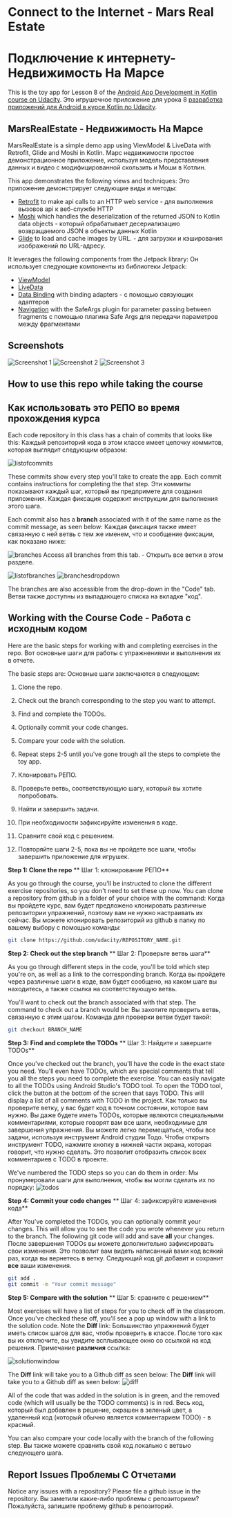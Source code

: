 # Connect to the Internet - Mars Real Estate
# Подключение к интернету-Недвижимость На Марсе

This is the toy app for Lesson 8 of the [Android App Development in Kotlin course on Udacity](https://classroom.udacity.com/courses/ud9012/).
Это игрушечное приложение для урока 8 [разработка приложений для Android в курсе Kotlin по Udacity](https://classroom.udacity.com/courses/ud9012/).

## MarsRealEstate - Недвижимость На Марсе

MarsRealEstate is a simple demo app using ViewModel & LiveData with Retrofit, Glide and Moshi in Kotlin.
Марс недвижимости простое демонстрационное приложение, используя модель представления данных и видео с модифицированной скользить и Моши в Котлин.

This app demonstrates the following views and techniques:
Это приложение демонстрирует следующие виды и методы:

* [Retrofit](https://square.github.io/retrofit/) to make api calls to an HTTP web service - для выполнения вызовов api к веб-службе HTTP
* [Moshi](https://github.com/square/moshi) which handles the deserialization of the returned JSON to Kotlin data objects - который обрабатывает десериализацию возвращаемого JSON в объекты данных Kotlin
* [Glide](https://bumptech.github.io/glide/) to load and cache images by URL. - для загрузки и кэширования изображений по URL-адресу.
  
It leverages the following components from the Jetpack library:
Он использует следующие компоненты из библиотеки Jetpack: 

* [ViewModel](https://developer.android.com/topic/libraries/architecture/viewmodel)
* [LiveData](https://developer.android.com/topic/libraries/architecture/livedata)
* [Data Binding](https://developer.android.com/topic/libraries/data-binding/) with binding adapters - с помощью связующих адаптеров
* [Navigation](https://developer.android.com/topic/libraries/architecture/navigation/) with the SafeArgs plugin for parameter passing between fragments
                с помощью плагина Safe Args для передачи параметров между фрагментами

## Screenshots

![Screenshot 1](screenshots/screen_1.png)
![Screenshot 2](screenshots/screen_2.png)
![Screenshot 3](screenshots/screen_3.png)

## How to use this repo while taking the course
## Как использовать это РЕПО во время прохождения курса

Each code repository in this class has a chain of commits that looks like this:
Каждый репозиторий кода в этом классе имеет цепочку коммитов, которая выглядит следующим образом:

![listofcommits](https://d17h27t6h515a5.cloudfront.net/topher/2017/March/58befe2e_listofcommits/listofcommits.png)

These commits show every step you'll take to create the app. Each commit contains instructions for completing the that step.
Эти коммиты показывают каждый шаг, который вы предпримете для создания приложения. Каждая фиксация содержит инструкции для выполнения этого шага.

Each commit also has a **branch** associated with it of the same name as the commit message, as seen below:
Каждая фиксация также имеет связанную с ней ветвь с тем же именем, что и сообщение фиксации, как показано ниже:

![branches](https://d17h27t6h515a5.cloudfront.net/topher/2017/April/590390fe_branches-ud855/branches-ud855.png)
Access all branches from this tab. - Открыть все ветки в этом разделе.

![listofbranches](https://d17h27t6h515a5.cloudfront.net/topher/2017/March/58befe76_listofbranches/listofbranches.png)
![branchesdropdown](https://d17h27t6h515a5.cloudfront.net/topher/2017/April/590391a3_branches-dropdown-ud855/branches-dropdown-ud855.png)

The branches are also accessible from the drop-down in the "Code" tab.
Ветви также доступны из выпадающего списка на вкладке "код".

## Working with the Course Code - Работа с исходным кодом

Here are the basic steps for working with and completing exercises in the repo.
Вот основные шаги для работы с упражнениями и выполнения их в отчете.

The basic steps are:
Основные шаги заключаются в следующем:

1. Clone the repo.
2. Check out the branch corresponding to the step you want to attempt.
3. Find and complete the TODOs.
4. Optionally commit your code changes.
5. Compare your code with the solution.
6. Repeat steps 2-5 until you've gone trough all the steps to complete the toy app.

1. Клонировать РЕПО.
2. Проверьте ветвь, соответствующую шагу, который вы хотите попробовать.
3. Найти и завершить задачи.
4. При необходимости зафиксируйте изменения в коде.
5. Сравните свой код с решением.
6. Повторяйте шаги 2-5, пока вы не пройдете все шаги, чтобы завершить приложение для игрушек.

**Step 1: Clone the repo**
** Шаг 1: клонирование РЕПО**

As you go through the course, you'll be instructed to clone the different exercise repositories, so you don't need to set these up now. You can clone a repository from github in a folder of your choice with the command:
Когда вы пройдете курс, вам будет предложено клонировать различные репозитории упражнений, поэтому вам не нужно настраивать их сейчас. Вы можете клонировать репозиторий из github в папку по вашему выбору с помощью команды:

```bash
git clone https://github.com/udacity/REPOSITORY_NAME.git
```

**Step 2: Check out the step branch**
** Шаг 2: Проверьте ветвь шага**

As you go through different steps in the code, you'll be told which step you're on, as well as a link to the corresponding branch.
Когда вы пройдете через различные шаги в коде, вам будет сообщено, на каком шаге вы находитесь, а также ссылка на соответствующую ветвь.

You'll want to check out the branch associated with that step. The command to check out a branch would be:
Вы захотите проверить ветвь, связанную с этим шагом. Команда для проверки ветви будет такой:

```bash
git checkout BRANCH_NAME
```

**Step 3: Find and complete the TODOs**
** Шаг 3: Найдите и завершите TODOs**

Once you've checked out the branch, you'll have the code in the exact state you need. You'll even have TODOs, which are special comments that tell you all the steps you need to complete the exercise. You can easily navigate to all the TODOs using Android Studio's TODO tool. To open the TODO tool, click the button at the bottom of the screen that says TODO. This will display a list of all comments with TODO in the project. 
Как только вы проверите ветку, у вас будет код в точном состоянии, которое вам нужно. Вы даже будете иметь TODOs, которые являются специальными комментариями, которые говорят вам все шаги, необходимые для завершения упражнения. Вы можете легко перемещаться, чтобы все задачи, используя инструмент Android студии Тодо. Чтобы открыть инструмент TODO, нажмите кнопку в нижней части экрана, которая говорит, что нужно сделать. Это позволит отобразить список всех комментариев с TODO в проекте.

We've numbered the TODO steps so you can do them in order:
Мы пронумеровали шаги для выполнения, чтобы вы могли сделать их по порядку:
![todos](https://d17h27t6h515a5.cloudfront.net/topher/2017/March/58bf00e7_todos/todos.png)

**Step 4: Commit your code changes**
** Шаг 4: зафиксируйте изменения кода**

After You've completed the TODOs, you can optionally commit your changes. This will allow you to see the code you wrote whenever you return to the branch. The following git code will add and save **all** your changes.
После завершения TODOs вы можете дополнительно зафиксировать свои изменения. Это позволит вам видеть написанный вами код всякий раз, когда вы вернетесь в ветку. Следующий код git добавит и сохранит **все** ваши изменения.

```bash
git add .
git commit -m "Your commit message"
```

**Step 5: Compare with the solution**
** Шаг 5: сравните с решением**

Most exercises will have a list of steps for you to check off in the classroom. Once you've checked these off, you'll see a pop up window with a link to the solution code. Note the **Diff** link:
Большинство упражнений будет иметь список шагов для вас, чтобы проверить в классе. После того как вы их отключите, вы увидите всплывающее окно со ссылкой на код решения. Примечание **различия** ссылка:

![solutionwindow](https://d17h27t6h515a5.cloudfront.net/topher/2017/March/58bf00f9_solutionwindow/solutionwindow.png)

The **Diff** link will take you to a Github diff as seen below:
The **Diff** link will take you to a Github diff as seen below:
![diff](https://d17h27t6h515a5.cloudfront.net/topher/2017/March/58bf0108_diffsceenshot/diffsceenshot.png)

All of the code that was added in the solution is in green, and the removed code (which will usually be the TODO comments) is in red. 
Весь код, который был добавлен в решение, окрашен в зеленый цвет, а удаленный код (который обычно является комментарием TODO) - в красный.

You can also compare your code locally with the branch of the following step.
Вы также можете сравнить свой код локально с ветвью следующего шага.

## Report Issues Проблемы С Отчетами
Notice any issues with a repository? Please file a github issue in the repository.
Вы заметили какие-либо проблемы с репозиторием? Пожалуйста, запишите проблему github в репозиторий.
